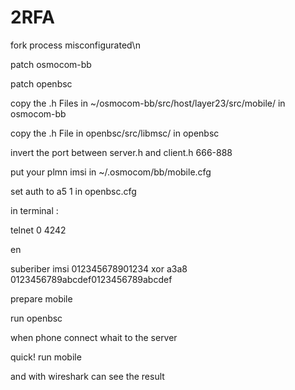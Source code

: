 # 2RFA
fork process misconfigurated\n
<p>patch osmocom-bb</p>
<p>patch openbsc</p>
<p>copy the .h Files in ~/osmocom-bb/src/host/layer23/src/mobile/ in osmocom-bb</p>
<p>copy the .h File in openbsc/src/libmsc/ in openbsc</p>
<p>invert the port between server.h and client.h 666-888</p>
<p>put your plmn imsi in ~/.osmocom/bb/mobile.cfg</p>
<p>set auth to a5 1 in openbsc.cfg</p>
<p>in terminal : </p>
   <p> telnet 0 4242 </p>
   <p> en</p>
   <p> suberiber imsi 012345678901234 xor a3a8 0123456789abcdef0123456789abcdef</p>
<p>prepare mobile</p>
<p>run openbsc </p>
<p>when phone connect whait to the server </p>
<p>quick! run mobile </p>
<p>and with wireshark can see the result</p>
